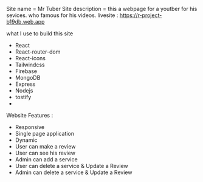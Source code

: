 Site name = Mr Tuber
Site description = this a webpage for a youtber for his sevices. who famous for his videos.
livesite : https://r-project-b19db.web.app

what I use to build this site
 * React 
* React-router-dom
* React-icons
* Tailwindcss
* Firebase
 * MongoDB
 * Express
* Nodejs
* tostify
*

Website Features :
* Responsive
* Single page application
* Dynamic
* User can make a review
* User can see his review
* Admin can add a service
* User  can delete a service & Update a Review
* Admin can delete a service & Update a Review